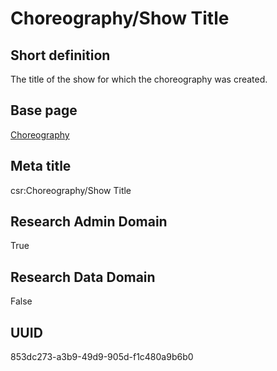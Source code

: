 # Choreography/Show Title
## Short definition
The title of the show for which the choreography was created.
## Base page
[Choreography](../../Objects/Choreography.md)
## Meta title
csr:Choreography/Show Title
## Research Admin Domain
True
## Research Data Domain
False
## UUID
853dc273-a3b9-49d9-905d-f1c480a9b6b0

